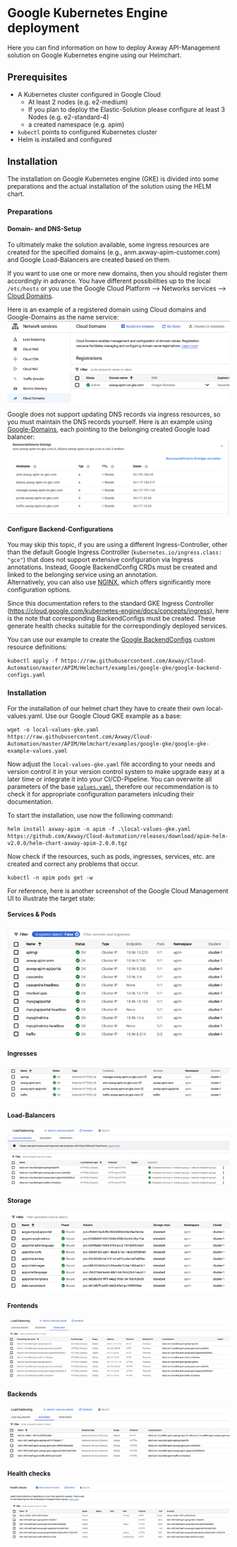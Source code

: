# Google Kubernetes Engine deployment

Here you can find information on how to deploy Axway API-Management solution on Google Kubernetes engine using our Helmchart. 

## Prerequisites

- A Kubernetes cluster configured in Google Cloud
  - At least 2 nodes (e.g. e2-medium)
  - If you plan to deploy the Elastic-Solution please configure at least 3 Nodes (e.g. e2-standard-4)
  - a created namespace (e.g. apim) 
- `kubectl` points to configured Kubernetes cluster
- Helm is installed and configured

## Installation

The installation on Google Kubernetes engine (GKE) is divided into some preparations and the actual installation of the solution using the HELM chart.

### Preparations

#### Domain- and DNS-Setup

To ultimately make the solution available, some ingress resources are created for the specified domains (e.g., anm.axway-apim-customer.com) and Google Load-Balancers are created based on them.  

If you want to use one or more new domains, then you should register them accordingly in advance. 
You have different possibilities up to the local `/etc/hosts` or you use the Google Cloud Platform --> Networks services --> [Cloud Domains](https://cloud.google.com/domains/docs/register-domain). 

Here is an example of a registered domain using Cloud domains and Google-Domains as the name service:  
![Google Cloud-Domains](imgs/google-cloud-domains.png)  

Google does not support updating DNS records via ingress resources, so you must maintain the DNS records yourself.
Here is an example using [Google-Domains](https://domains.google.com), each pointing to the belonging created Google load balancer:  
![Google-Domains](imgs/google-domains-dns-entries.png)  

#### Configure Backend-Configurations

You may skip this topic, if you are using a different Ingress-Controller, other than the default Google Ingress Controller (`kubernetes.io/ingress.class: "gce"`) that does not support extensive configuration via Ingress annotations. Instead, Google BackendConfig CRDs must be created and linked to the belonging service using an annotation.  
Alternatively, you can also use [NGINX](https://cloud.google.com/community/tutorials/nginx-ingress-gke), which offers significantly more configuration options.  

Since this documentation refers to the standard GKE Ingress Controller (https://cloud.google.com/kubernetes-engine/docs/concepts/ingress), here is the note that corresponding BackendConfigs must be created. These generate health checks suitable for the correspondingly deployed services.

You can use our example to create the [Google BackendConfigs](https://cloud.google.com/kubernetes-engine/docs/concepts/ingress#direct_hc) custom resource definitions:
```
kubectl apply -f https://raw.githubusercontent.com/Axway/Cloud-Automation/master/APIM/Helmchart/examples/google-gke/google-backend-configs.yaml
```

### Installation

For the installation of our helmet chart they have to create their own local-values.yaml. Use our Google Cloud GKE example as a base:
```
wget -o local-values-gke.yaml https://raw.githubusercontent.com/Axway/Cloud-Automation/master/APIM/Helmchart/examples/google-gke/google-gke-example-values.yaml
```

Now adjust the `local-values-gke.yaml` file according to your needs and version control it in your version control system to make upgrade easy at a later time or integrate it into your CI/CD-Pipeline. You can overwrite all parameters of the base [`values.yaml`](../../values.yaml), therefore our recommendation is to check it for appropriate configuration parameters inlcuding their documentation.

To start the installation, use now the following command:
```
helm install axway-apim -n apim -f .\local-values-gke.yaml https://github.com/Axway/Cloud-Automation/releases/download/apim-helm-v2.0.0/helm-chart-axway-apim-2.0.0.tgz
```

Now check if the resources, such as pods, ingresses, services, etc. are created and correct any problems that occur.

```
kubectl -n apim pods get -w
```

For reference, here is another screenshot of the Google Cloud Management UI to illustrate the target state:

#### Services & Pods

![Services and PODS](imgs/gke-services.png)  

#### Ingresses

![Ingresses](imgs/gke-ingresses.png)  

#### Load-Balancers

![Load-Balancers](imgs/gke-load-balancers.png)  

#### Storage

![Storage](imgs/gke-pvcs-storage.png)  

#### Frontends

![Frontends](imgs/gke-frontends.png)  

#### Backends

![Backends](imgs/gke-backends.png)  

#### Health checks

![Health checks](imgs/gke-healthchecks.png)  
